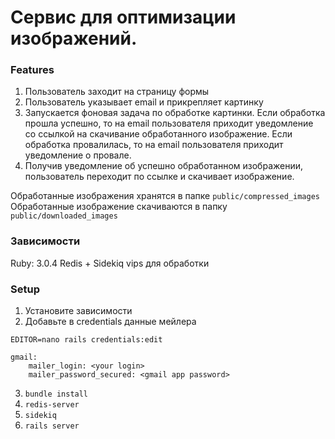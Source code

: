 # Сервис для оптимизации изображений.

### Features

1. Пользователь заходит на страницу формы
2. Пользователь указывает email и прикрепляет картинку
3. Запускается фоновая задача по обработке картинки.
  Если обработка прошла успешно, то на email пользователя приходит уведомление со ссылкой на скачивание обработанного изображение.
  Если обработка провалилась, то на email пользователя приходит уведомление о провале.
4. Получив уведомление об успешно обработанном изображении, пользователь переходит по ссылке и скачивает изображение.

Обработанные изображения хранятся в папке `public/compressed_images`
Обработанные изображение скачиваются в папку `public/downloaded_images`

### Зависимости
Ruby: 3.0.4
Redis + Sidekiq
vips для обработки

### Setup

1. Установите зависимости
2. Добавьте в credentials данные мейлера

`EDITOR=nano rails credentials:edit`

    gmail:
        mailer_login: <your login>
        mailer_password_secured: <gmail app password>

3. `bundle install`
4. `redis-server`
4. `sidekiq`
5. `rails server`